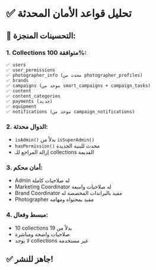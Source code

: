 # ✅ تحليل قواعد الأمان المحدثة

## 🎯 **التحسينات المنجزة:**

### 1. **Collections متوافقة 100%:**
```
✅ users
✅ user_permissions  
✅ photographer_info (محدث من photographer_profiles)
✅ brands
✅ campaigns (موحد من smart_campaigns + campaign_tasks)
✅ content
✅ content_categories
✅ payments (جديد)
✅ equipment
✅ notifications (موحد من campaign_notifications)
```

### 2. **الدوال محدثة:**
- `isAdmin()` بدلاً من `isSuperAdmin()`
- `hasPermission()` محدث للبنية الجديدة
- إزالة المراجع للـ collections القديمة

### 3. **أمان محكم:**
- Admin له صلاحيات كاملة
- Marketing Coordinator له صلاحيات واسعة
- Brand Coordinator مقيد بالبراندات المخصصة له
- Photographer مقيد بمحتواه ومهامه

### 4. **مبسط وفعال:**
- 10 collections بدلاً من 19
- صلاحيات واضحة ومباشرة
- لا يوجد collections غير مستخدمة

## ✅ **جاهز للنشر!** 